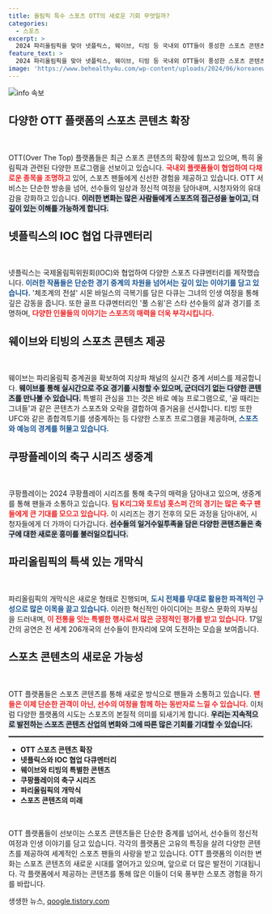 ```yaml
---
title: 올림픽 특수 스포츠 OTT의 새로운 기회 무엇일까?
categories:
  - 스포츠
excerpt: >
  2024 파리올림픽을 맞아 넷플릭스, 웨이브, 티빙 등 국내외 OTT들이 풍성한 스포츠 콘텐츠를 선보인다. 스타 선수들의 삶을 조명한 다큐부터 실시간 중계, 골프 예능까지 다양한 볼거리가 가득하다. 클릭만으로 올림픽의 모든 순간을 느껴보세요!
feature_text: >
  2024 파리올림픽을 맞아 넷플릭스, 웨이브, 티빙 등 국내외 OTT들이 풍성한 스포츠 콘텐츠를 선보인다. 스타 선수들의 삶을 조명한 다큐부터 실시간 중계, 골프 예능까지 다양한 볼거리가 가득하다. 클릭만으로 올림픽의 모든 순간을 느껴보세요!
image: 'https://www.behealthy4u.com/wp-content/uploads/2024/06/koreanews.jpg'
---
```


<p><img src="https://www.behealthy4u.com/wp-content/uploads/2024/06/koreanews.jpg" alt="info 속보" /></p>

<h2 data-ke-size="size26">다양한 OTT 플랫폼의 스포츠 콘텐츠 확장</h2>

<p data-ke-size="size16">&nbsp;</p> 

<p>OTT(Over The Top) 플랫폼들은 최근 스포츠 콘텐츠의 확장에 힘쓰고 있으며, 특히 올림픽과 관련된 다양한 프로그램을 선보이고 있습니다. <b><span style="color: #ee2323;">국내외 플랫폼들이 협업하여 다채로운 종목을 조명하고</span></b> 있어, 스포츠 팬들에게 신선한 경험을 제공하고 있습니다. OTT 서비스는 단순한 방송을 넘어, 선수들의 일상과 정신적 여정을 담아내며, 시청자와의 유대감을 강화하고 있습니다. <b><span style="background-color: #21538527;">이러한 변화는 많은 사람들에게 스포츠의 접근성을 높이고, 더 깊이 있는 이해를 가능하게 합니다.</span></b></p>

<h2 data-ke-size="size26">넷플릭스의 IOC 협업 다큐멘터리</h2>

<p data-ke-size="size16">&nbsp;</p>

<p>넷플릭스는 국제올림픽위원회(IOC)와 협업하여 다양한 스포츠 다큐멘터리를 제작했습니다. <b><span style="color: #1a5490;">이러한 작품들은 단순한 경기 중계의 차원을 넘어서는 깊이 있는 이야기를 담고 있습니다.</span></b> '체조계의 전설' 시몬 바일스의 극복기를 담은 다큐는 그녀의 인생 여정을 통해 깊은 감동을 줍니다. 또한 골프 다큐멘터리인 '풀 스윙'은 스타 선수들의 삶과 경기를 조명하며, <b><span style="color: #ee2323;">다양한 인물들의 이야기는 스포츠의 매력을 더욱 부각시킵니다.</span></b> </p>

<h2 data-ke-size="size26">웨이브와 티빙의 스포츠 콘텐츠 제공</h2>

<p data-ke-size="size16">&nbsp;</p>

<p>웨이브는 파리올림픽 중계권을 확보하여 지상파 채널의 실시간 중계 서비스를 제공합니다. <b><span style="background-color: #21538527;">웨이브를 통해 실시간으로 주요 경기를 시청할 수 있으며, 군더더기 없는 다양한 콘텐츠를 만나볼 수 있습니다.</span></b> 특별히 관심을 끄는 것은 바로 예능 프로그램으로, '골 때리는 그녀들'과 같은 콘텐츠가 스포츠와 오락을 결합하여 즐거움을 선사합니다. 티빙 또한 UFC와 같은 종합격투기를 생중계하는 등 다양한 스포츠 프로그램을 제공하며, <b><span style="color: #1a5490;">스포츠와 예능의 경계를 허물고 있습니다.</span></b></p>

<h2 data-ke-size="size26">쿠팡플레이의 축구 시리즈 생중계</h2>

<p data-ke-size="size16">&nbsp;</p>

<p>쿠팡플레이는 2024 쿠팡플레이 시리즈를 통해 축구의 매력을 담아내고 있으며, 생중계를 통해 팬들과 소통하고 있습니다. <b><span style="color: #ee2323;">팀 K리그와 토트넘 홋스퍼 간의 경기는 많은 축구 팬들에게 큰 기대를 모으고 있습니다.</span></b> 이 시리즈는 경기 전후의 모든 과정을 담아내어, 시청자들에게 더 가까이 다가갑니다. <b><span style="background-color: #21538527;">선수들의 일거수일투족을 담은 다양한 콘텐츠들은 축구에 대한 새로운 흥미를 불러일으킵니다.</span></b> </p>

<h2 data-ke-size="size26">파리올림픽의 특색 있는 개막식</h2>

<p data-ke-size="size16">&nbsp;</p>

<p>파리올림픽의 개막식은 새로운 형태로 진행되며, <b><span style="color: #1a5490;">도시 전체를 무대로 활용한 파격적인 구성으로 많은 이목을 끌고 있습니다.</span></b> 이러한 혁신적인 아이디어는 프랑스 문화의 자부심을 드러내며, <b><span style="color: #ee2323;">이 전통을 잇는 특별한 행사로서 많은 긍정적인 평가를 받고 있습니다.</span></b> 17일간의 공연은 전 세계 206개국의 선수들이 한자리에 모여 도전하는 모습을 보여줍니다.</p>

<h2 data-ke-size="size26">스포츠 콘텐츠의 새로운 가능성</h2>

<p data-ke-size="size16">&nbsp;</p>

<p>OTT 플랫폼들은 스포츠 콘텐츠를 통해 새로운 방식으로 팬들과 소통하고 있습니다. <b><span style="color: #ee2323;">팬들은 이제 단순한 관객이 아닌, 선수의 여정을 함께 하는 동반자로 느낄 수 있습니다.</span></b> 이처럼 다양한 플랫폼의 시도는 스포츠의 본질적 의미를 되새기게 합니다. <b><span style="background-color: #21538527;">우리는 지속적으로 발전하는 스포츠 콘텐츠 산업의 변화와 그에 따른 많은 기회를 기대할 수 있습니다.</span></b></p>

<hr style="border:none; border-top:1px solid #000;"/>

<ul>
    <li><b>OTT 스포츠 콘텐츠 확장</b></li>
    <li><b>넷플릭스와 IOC 협업 다큐멘터리</b></li>
    <li><b>웨이브와 티빙의 특별한 콘텐츠</b></li>
    <li><b>쿠팡플레이의 축구 시리즈</b></li>
    <li><b>파리올림픽의 개막식</b></li>
    <li><b>스포츠 콘텐츠의 미래</b></li>
</ul>

<p data-ke-size="size16">&nbsp;</p>

<p>OTT 플랫폼들이 선보이는 스포츠 콘텐츠들은 단순한 중계를 넘어서, 선수들의 정신적 여정과 인생 이야기를 담고 있습니다. 각각의 플랫폼은 고유의 특징을 살려 다양한 콘텐츠를 제공하여 세계적인 스포츠 팬들의 사랑을 받고 있습니다. OTT 플랫폼의 이러한 변화는 스포츠 콘텐츠의 새로운 시대를 열어가고 있으며, 앞으로 더 많은 발전이 기대됩니다. 각 플랫폼에서 제공하는 콘텐츠를 통해 많은 이들이 더욱 풍부한 스포츠 경험을 하기를 바랍니다.</p>
생생한 뉴스, <a href="https://qoogle.tistory.com" rel="dofollow">qoogle.tistory.com</a>


